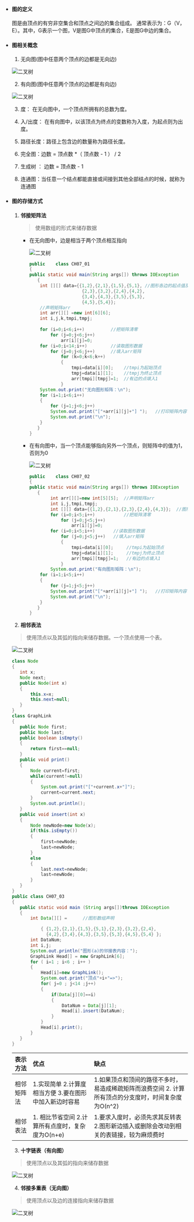 - #### 图的定义

  图是由顶点的有穷非空集合和顶点之间边的集合组成。
  通常表示为：G（V，E）。其中，G表示一个图，V是图G中顶点的集合，E是图G中边的集合。

- #### 图相关概念
  
  1. 无向图(图中任意两个顶点的边都是无向边)
    
    ![二叉树](../pics/数据结构_08.png)

  2. 有向图(图中任意两个顶点的边都是有向边)
  
    ![二叉树](../pics/数据结构_09.png)
    
  3. 度： 在无向图中，一个顶点所拥有的总数为度。
  
  4. 入/出度： 在有向图中，以该顶点为终点的变数称为入度，为起点则为出度。
  
  5. 路径长度：路径上包含边的数量称为路径长度。
  
  6. 完全图：边数 = 顶点数 *（ 顶点数 - 1 ） / 2
  
  7. 生成树 ： 边数 = 顶点数 - 1
  
  8. 连通图：当任意一个结点都能直接或间接到其他全部结点的时候，就称为连通图

- #### 图的存储方式
  
   1. **邻接矩阵法**
      > 使用数组的形式来储存数据
      
      - 在无向图中，边是相当于两个顶点相互指向
        
        ![二叉树](../pics/数据结构_10.png)
        
        ```java
        public    class CH07_01
        {
        public static void main(String args[]) throws IOException
           {  
        	int [][] data={{1,2},{2,1},{1,5},{5,1}, //图形各边的起点值及终点值
        					{2,3},{3,2},{2,4},{4,2},
        					{3,4},{4,3},{3,5},{5,3},
        					{4,5},{5,4}};
        	//声明矩阵arr
        	int arr[][] =new int[6][6];
        	int i,j,k,tmpi,tmpj;            
        	
        	for (i=0;i<6;i++)          //把矩阵清零
        		for (j=0;j<6;j++)
        			arr[i][j]=0;
        	for (i=0;i<14;i++)         //读取图形数据
        		for (j=0;j<6;j++)      //填入arr矩阵
        			for (k=0;k<6;k++)
        			{  
        				tmpi=data[i][0];    //tmpi为起始顶点
        				tmpj=data[i][1];    //tmpj为终止顶点
        				arr[tmpi][tmpj]=1;  //有边的点填入1
        			}
        	System.out.print("无向图形矩阵：\n");
        	for (i=1;i<6;i++)
        	{  
        		for (j=1;j<6;j++)
        	    System.out.print("["+arr[i][j]+"] ");   //打印矩阵内容
        		System.out.print("\n");
        	}
           }
        }

        ```
        
      - 在有向图中，当一个顶点能够指向另外一个顶点，则矩阵中的值为1，否则为0
      
        ![二叉树](../pics/数据结构_11.png)
        
        ```java
        public    class CH07_02
        {
        public static void main(String args[]) throws IOException
           {  
        		int arr[][]=new int[5][5];  //声明矩阵arr
        		int i,j,tmpi,tmpj;     
        		int [][] data={{1,2},{2,1},{2,3},{2,4},{4,3}};  //图形各边的起点值及终点值
        		for (i=0;i<5;i++)           //把矩阵清零
        			for (j=0;j<5;j++)
        				arr[i][j]=0;
        		for (i=0;i<5;i++)       //读取图形数据
        			for (j=0;j<5;j++)   //填入arr矩阵
        			{  
        				tmpi=data[i][0];     //tmpi为起始顶点
        				tmpj=data[i][1];     //tmpj为终止顶点
        				arr[tmpi][tmpj]=1;   //有边的点填入1
        			}
        		System.out.print("有向图形矩阵：\n");
        	for (i=1;i<5;i++)
        	{  
        		for (j=1;j<5;j++)
        	    System.out.print("["+arr[i][j]+"] ");   //打印矩阵内容
        		System.out.print("\n");
        	}
           }
        }
        ```
        
   2. **相邻表法**
     > 使用顶点以及其弧的指向来储存数据。一个顶点使用一个表。
     
     ![二叉树](../pics/数据结构_12.png)
     
     ```java
     class Node 
     {
     	int x;
     	Node next;
     	public Node(int x)
     	{
     		this.x=x;
     		this.next=null;
     	}
     }
     class GraphLink
     {
     	public Node first;
     	public Node last;
     	public boolean isEmpty()
     	{
     		return first==null;
     	}
     	public void print()
     	{
     		Node current=first;
     		while(current!=null)
     		{
     			System.out.print("["+current.x+"]");
     			current=current.next;
     		}
     		System.out.println();
     	}
     	public void insert(int x)
     	{
     		Node newNode=new Node(x);
     		if(this.isEmpty())
     		{
     			first=newNode;
     			last=newNode;
     		}
     		else
     		{
     			last.next=newNode;
     			last=newNode;
     		}
     	}
     }
     public class CH07_03
     {	
     	public static void main (String args[])throws IOException
     	{
     		int Data[][] =		//图形数组声明
     
     			{ {1,2},{2,1},{1,5},{5,1},{2,3},{3,2},{2,4},
     		      {4,2},{3,4},{4,3},{3,5},{5,3},{4,5},{5,4} };
     		int DataNum;			
     		int i,j;				
     		System.out.println("图形(a)的邻接表内容：");
     		GraphLink Head[] = new GraphLink[6];		  
     		for ( i=1 ; i<6 ; i++ )
     		{
     			Head[i]=new GraphLink();
     			System.out.print("顶点"+i+"=>");
     			for( j=0 ; j<14 ;j++)
     			{
     				if(Data[j][0]==i)
     				{
     					DataNum = Data[j][1];
     					Head[i].insert(DataNum);
     				}
     			}
     			Head[i].print();
     		}		
     	}	
     }
     ```
     
   | 表示方法 | 优点 | 缺点 |
   | :-------------- | :------------ | :------------ |
   | 相邻矩阵法    | 1.实现简单 2.计算度相当方便 3.要在图形中加入新边时容易 | 1.如果顶点和顶间的路径不多时，易造成稀疏矩阵而浪费空间 2. 计算所有顶点的分支度时，时间复杂度为O(n^2)|
   | 相邻表法    | 1. 相比节省空间  2.计算所有点度时，复杂度为O(n+e)| 1.要求入度时，必须先求其反转表 2.图形新边插入或删除会改动到相关的表链接，较为麻烦费时 |
   
   3. **十字链表（有向图）**
     > 使用顶点以及其弧的指向来储存数据
     
     ![二叉树](../pics/数据结构_13.png)
     
   4. **邻接多重表（无向图）**
     > 使用顶点以及边的连接指向来储存数据
     
     ![二叉树](../pics/数据结构_14.png)